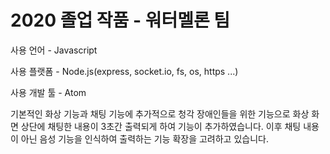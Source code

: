 # 2020 졸업 작품 - 워터멜론 팀
 사용 언어 - Javascript
 
 
 
 사용 플랫폼 - Node.js(express, socket.io, fs, os, https ...)
 
 
 
 사용 개발 툴 - Atom
 
 

기본적인 화상 기능과 채팅 기능에 추가적으로 청각 장애인들을 위한 기능으로 화상 화면 상단에 채팅한 내용이 3초간 출력되게 하여 기능이 추가하였습니다.
이후 채팅 내용이 아닌 음성 기능을 인식하여 출력하는 기능 확장을 고려하고 있습니다.
